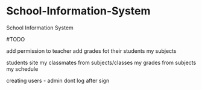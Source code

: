 # School-Information-System
School Information System

#TODO

add permission to teacher add grades fot their students
my subjects

students site
my classmates from subjects/classes
my grades from subjects
my schedule

creating users - admin
dont log after sign
